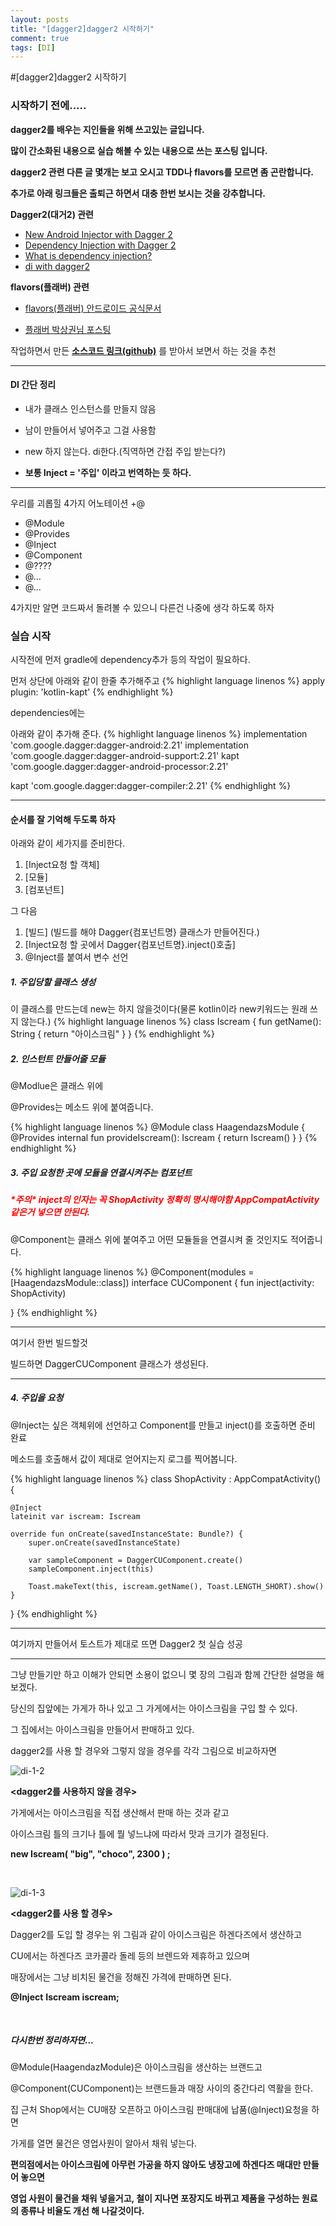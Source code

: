 ```yaml
---
layout: posts
title: "[dagger2]dagger2 시작하기"
comment: true
tags: [DI]
---
```


#[dagger2]dagger2 시작하기




### 시작하기 전에.....

**dagger2를 배우는 지인들을 위해 쓰고있는 글입니다.**

**많이 간소화된 내용으로 실습 해볼 수 있는 내용으로 쓰는 포스팅 입니다.**

**dagger2 관련 다른 글 몇개는 보고 오시고 TDD나 flavors를 모르면 좀 곤란합니다.**

**추가로 아래 링크들은 출퇴근 하면서 대충 한번 보시는 것을 강추합니다.**


**Dagger2(대거2) 관련**

- [New Android Injector with Dagger 2](https://medium.com/@iammert/new-android-injector-with-dagger-2-part-1-8baa60152abe)
- [Dependency Injection with Dagger 2](https://github.com/codepath/android_guides/wiki/Dependency-Injection-with-Dagger-2)
- [What is dependency injection?](https://stackoverflow.com/questions/130794/what-is-dependency-injection)
- [di with dagger2](https://speakerdeck.com/jakewharton/dependency-injection-with-dagger-2-devoxx-2014)

**flavors(플래버) 관련**

- [flavors(플래버) 안드로이드 공식문서](https://developer.android.com/studio/build/build-variants?hl=ko)

- [플래버 박상권님 포스팅](https://developer.android.com/studio/build/build-variants?hl=ko)




작업하면서 만든 **[소스코드 링크(github)](https://github.com/kottodat/dagger_test)** 를 받아서 보면서 하는 것을 추천

---

#### DI 간단 정리

- 내가 클래스 인스턴스를 만들지 않음

- 남이 만들어서 넣어주고 그걸 사용함

- new 하지 않는다. di한다.(직역하면 간접 주입 받는다?)

- **보통 Inject = '주입' 이라고 번역하는 듯 하다.**

---

우리를 괴롭힐 4가지 어노테이션 +@

- @Module
- @Provides
- @Inject
- @Component
- @????
- @...
- @...

4가지만 알면 코드짜서 돌려볼 수 있으니 다른건 나중에 생각 하도록 하자

### 실습 시작

시작전에 먼저 gradle에 dependency추가 등의 작업이 필요하다.

먼저 상단에 아래와 같이 한줄 추가해주고
{% highlight language linenos %}
apply plugin: 'kotlin-kapt'
{% endhighlight %}

dependencies에는

아래와 같이 추가해 준다.
{% highlight language linenos %}
implementation 'com.google.dagger:dagger-android:2.21'
implementation 'com.google.dagger:dagger-android-support:2.21'
kapt 'com.google.dagger:dagger-android-processor:2.21'

kapt 'com.google.dagger:dagger-compiler:2.21'
{% endhighlight %}


---

#### 순서를 잘 기억해 두도록 하자

아래와 같이 세가지를 준비한다.

1) [Inject요청 할 객체]
2) [모듈]
3) [컴포넌트]

그 다음

1) [빌드] (빌드를 해야 Dagger{컴포넌트명} 클래스가 만들어진다.)
2) [Inject요청 할 곳에서 Dagger{컴포넌트명}.inject()호출]
3) @Inject를 붙여서 변수 선언

##### 1. 주입당할 클래스 생성

이 클래스를 만드는데 new는 하지 않을것이다(물론 kotlin이라 new키워드는 원래 쓰지 않는다.)
{% highlight language linenos %}
class Iscream {
    fun getName(): String {
        return "아이스크림"
    }
}
{% endhighlight %}

##### 2. 인스턴트 만들어줄 모듈

@Modlue은 클래스 위에

@Provides는 메소드 위에 붙여줍니다.

{% highlight language linenos %}
@Module
class HaagendazsModule {
    @Provides
    internal fun provideIscream(): Iscream {
        return Iscream()
    }
}
{% endhighlight %}

##### 3. 주입 요청한 곳에 모듈을 연결시켜주는 컴포넌트

##### <font color=FF0000>\*주의\* inject의 인자는 꼭 ShopActivity 정확히 명시해야함 AppCompatActivity같은거 넣으면 안된다.</font>

@Component는 클래스 위에 붙여주고 어떤 모듈들을 연결시켜 줄 것인지도 적어줍니다.

{% highlight language linenos %}
@Component(modules = [HaagendazsModule::class])
interface CUComponent {
    fun inject(activity: ShopActivity)

}
{% endhighlight %}


---

여기서 한번 빌드할것

빌드하면 DaggerCUComponent 클래스가 생성된다.

---

##### 4. 주입을 요청

@Inject는 싶은 객체위에 선언하고 Component를 만들고 inject()를 호출하면 준비 완료

메소드를 호출해서 값이 제대로 얻어지는지 로그를 찍어봅니다.

{% highlight language linenos %}
class ShopActivity : AppCompatActivity() {

    @Inject
    lateinit var iscream: Iscream

    override fun onCreate(savedInstanceState: Bundle?) {
        super.onCreate(savedInstanceState)

        var sampleComponent = DaggerCUComponent.create()
        sampleComponent.inject(this)

        Toast.makeText(this, iscream.getName(), Toast.LENGTH_SHORT).show()
    }
}
{% endhighlight %}

***

여기까지 만들어서 토스트가 제대로 뜨면 Dagger2 첫 실습 성공

***

그냥 만들기만 하고 이해가 안되면 소용이 없으니 몇 장의 그림과 함께 간단한 설명을 해보겠다.

당신의 집앞에는 가게가 하나 있고 그 가게에서는 아이스크림을 구입 할 수 있다.

그 집에서는 아이스크림을 만들어서 판매하고 있다.

dagger2를 사용 할 경우와 그렇지 않을 경우를 각각 그림으로 비교하자면



![di-1-2](/assets/di-1-2.png)

**<dagger2를 사용하지 않을 경우>**



가게에서는 아이스크림을 직접 생산해서 판매 하는 것과 같고

아이스크림 틀의 크기나 틀에 뭘 넣느냐에 따라서 맛과 크기가 결정된다.

**new Iscream( "big", "choco", 2300 ) ;**

<br>




![di-1-3](/assets/di-1-3.png)

**<dagger2를 사용 할 경우>**


Dagger2를 도입 할 경우는 위 그림과 같이 아이스크림은 하겐다즈에서 생산하고

CU에서는 하겐다즈 코카콜라 돌레 등의 브렌드와 제휴하고 있으며

매장에서는 그냥 비치된 물건을 정해진 가격에 판매하면 된다.

**@Inject**
**Iscream iscream;**

<br/>


##### 다시한번 정리하자면...
@Module(HaagendazModule)은 아이스크림을 생산하는 브랜드고

@Component(CUComponent)는 브랜드들과 매장 사이의 중간다리 역활을 한다.

집 근처 Shop에서는 CU매장 오픈하고 아이스크림 판매대에 납품(@Inject)요청을 하면

가게를 열면 물건은 영업사원이 알아서 채워 넣는다.

**편의점에서는 아이스크림에 아무런 가공을 하지 않아도 냉장고에 하겐다즈 매대만 만들어 놓으면**

**영업 사원이 물건을 채워 넣을거고, 철이 지나면 포장지도 바뀌고 제품을 구성하는 원료의 종류나 비율도 개선 해 나갈것이다.**

